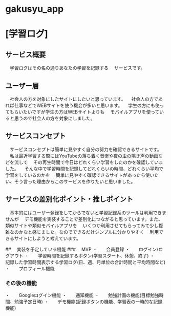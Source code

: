 # gakusyu_app

# [学習ログ]

## サービス概要
　学習ログはその名の通りあなたの学習を記録する
　サービスです。

## ユーザー層
　社会人の方を対象にしたサイトにしたいと思っています。
　社会人の方であれば仕事などでWEBサイトを使う機会が多いと思います。
　学生の方にも使ってもらいたいですが学生の方はWEBサイトよりも
　モバイルアプリを使っていると思うので社会人の方を対象にしました。

## サービスコンセプト
　サービスコンセプトは簡単に見やすく自分の努力を確認できるサイトです。
　私は最近学習する際にはYouTubeの落ち着く音楽や夜の虫の鳴き声の動画などを流して
　その再生時間で今日はどれくらい学習をしたのかを確認していました。
　そんな中で学習時間を記録してどれくらいの時間、どれくらい平均で学習をしているのかを
　簡単に見やすく確認できるサイトがあったら使いたい、そう言った理由からこのサービスを作りたいと思いました。
　
## サービスの差別化ポイント・推しポイント
　基本的にはユーザー登録をしてからでないと学習記録系のツールは利用できませんが
　デモ機能を実装することで差別化につながると思っています。また、類似サイトや類似モバイルアプリを
　いくつか利用させてもらってみて少し複雑なのかなと感じました。なのでできるだけシンプルに分かりやすく
　利用できるサイトにしようと考えています。

##　 実装を予定している機能
###　 MVP
・　　会員登録
・　　ログイン/ログアウト
・　　学習時間を記録するボタン(学習スタート、休憩、終了)
・　　記録した学習時間表示する学習ログ(日、週、月単位の合計時間と平均時間など)
・　　プロフィール機能

### その後の機能
・　　Googleログイン機能
・　　通知機能
・　　勉強計画の機能(目標勉強時間、勉強予定日時)
・　　デモ機能(記録ボタンの機能、学習表の一時的な記録機能)

